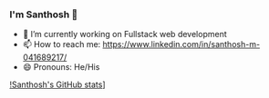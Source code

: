 ### I'm Santhosh 👋

- 🔭 I’m currently working on Fullstack web development
- 📫 How to reach me: https://www.linkedin.com/in/santhosh-m-041689217/
- 😄 Pronouns: He/His

[!Santhosh's GitHub stats](https://github-readme-stats.vercel.app/api?username=SANTHOSH17-DOT)]
